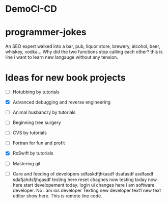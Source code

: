 # DemoCI-CD
# programmer-jokes

An SEO expert walked into a bar, pub, liquor store, brewery, alcohol, beer, whiskey, vodka...
Why did the two functions stop calling each other?
this is line i want to learn new langauge without any tension.


# Ideas for new book projects

- [ ] Hotubbing by tutorials
- [x] Advanced debugging and reverse engineering
- [ ] Animal husbandry by tutorials
- [ ] Beginning tree surgery
- [ ] CVS by tutorials
- [ ] Fortran for fun and profit
- [x] RxSwift by tutorials
- [ ] Mastering git
- [ ] Care and feeding of developers
sdfaskdfjhkasdf dsafasdf asdfasdf sdafjahdsfjhgasdf
testing here reset chagnes now 
testing today now.
here start developement today.
login ui changes here 
i am software developer.
No i am ios developer 
Texting new developer text1
new text editor show here.
This is remote line code.



